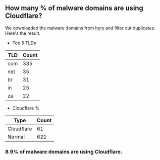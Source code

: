 ## How many % of malware domains are using Cloudflare?


We downloaded the malware domains from [here](https://urlhaus.abuse.ch) and filter out duplicates.
Here's the result.


[//]: # (start replacement)


- Top 5 TLDs

| TLD | Count |
| --- | --- |
| com | 335 |
| net | 35 |
| br | 31 |
| in | 25 |
| za | 22 |


- Cloudflare %

| Type | Count |
| --- | --- |
| Cloudflare | 61 |
| Normal | 621 |


### 8.9% of malware domains are using Cloudflare.